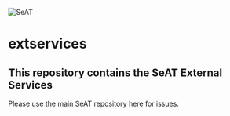 ![SeAT](http://i.imgur.com/aPPOxSK.png)
# extservices

## This repository contains the SeAT External Services
Please use the main SeAT repository [here](https://github.com/eveseat/seat) for issues.
